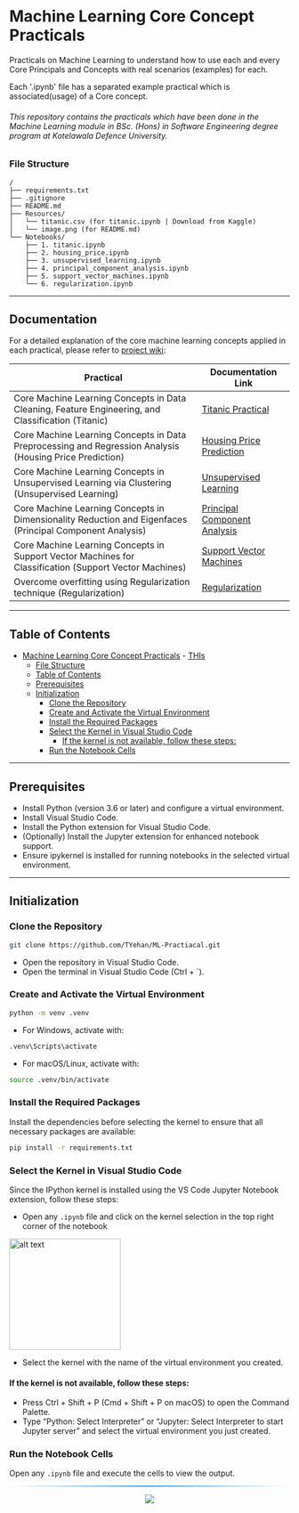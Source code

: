 # Machine Learning Core Concept Practicals

Practicals on Machine Learning to understand how to use each and every Core Principals and Concepts with real scenarios (examples) for each.

Each '.ipynb' file has a separated example practical which is associated(usage) of a Core concept.

###### This repository contains the practicals which have been done in the Machine Learning module in BSc. (Hons) in Software Engineering degree program at Kotelawala Defence University. 

### File Structure

```
/
├── requirements.txt
├── .gitignore
├── README.md
├── Resources/
│   └── titanic.csv (for titanic.ipynb | Download from Kaggle)
│   └── image.png (for README.md)
└── Notebooks/
    ├── 1. titanic.ipynb
    ├── 2. housing_price.ipynb
    ├── 3. unsupervised_learning.ipynb
    ├── 4. principal_component_analysis.ipynb
    ├── 5. support_vector_machines.ipynb
    └── 6. regularization.ipynb
```

---
## Documentation

For a detailed explanation of the core machine learning concepts applied in each practical, please refer to [project wiki](https://github.com/TYehan/ML-Practiacal/wiki):

| Practical                                                                                      | Documentation Link                                                                                           |
|------------------------------------------------------------------------------------------------|--------------------------------------------------------------------------------------------------------------|
| Core Machine Learning Concepts in Data Cleaning, Feature Engineering, and Classification (Titanic) | [Titanic Practical](https://github.com/TYehan/ML-Practiacal/wiki/TITANIC)                                    |
| Core Machine Learning Concepts in Data Preprocessing and Regression Analysis (Housing Price Prediction) | [Housing Price Prediction](https://github.com/TYehan/ML-Practiacal/wiki/HOUSING_PRICE)                         |
| Core Machine Learning Concepts in Unsupervised Learning via Clustering (Unsupervised Learning) | [Unsupervised Learning](https://github.com/TYehan/ML-Practiacal/wiki/UNSUPERVISED_LEARNING)                    |
| Core Machine Learning Concepts in Dimensionality Reduction and Eigenfaces (Principal Component Analysis) | [Principal Component Analysis](https://github.com/TYehan/ML-Practiacal/wiki/PRINCIPAL_COMPONENT_ANALYSIS)      |
| Core Machine Learning Concepts in Support Vector Machines for Classification (Support Vector Machines)  | [Support Vector Machines](https://github.com/TYehan/ML-Practiacal/wiki/SUPPORT_VECTOR_MACHINES)                |
| Overcome overfitting using Regularization technique (Regularization) | [Regularization](https://github.com/TYehan/ML-Practiacal/wiki/REGULARIZATION) |
---

## Table of Contents

- [Machine Learning Core Concept Practicals](#machine-learning-core-concept-practicals)
        - [THIs](#this)
    - [File Structure](#file-structure)
  - [Table of Contents](#table-of-contents)
  - [Prerequisites](#prerequisites)
  - [Initialization](#initialization)
    - [Clone the Repository](#clone-the-repository)
    - [Create and Activate the Virtual Environment](#create-and-activate-the-virtual-environment)
    - [Install the Required Packages](#install-the-required-packages)
    - [Select the Kernel in Visual Studio Code](#select-the-kernel-in-visual-studio-code)
      - [If the kernel is not available, follow these steps:](#if-the-kernel-is-not-available-follow-these-steps)
    - [Run the Notebook Cells](#run-the-notebook-cells)


---
## Prerequisites

- Install Python (version 3.6 or later) and configure a virtual environment.
- Install Visual Studio Code.
- Install the Python extension for Visual Studio Code.
- (Optionally) Install the Jupyter extension for enhanced notebook support.
- Ensure ipykernel is installed for running notebooks in the selected virtual environment.

---
## Initialization 

### Clone the Repository
```bash
git clone https://github.com/TYehan/ML-Practiacal.git
```

- Open the repository in Visual Studio Code.
- Open the terminal in Visual Studio Code (Ctrl + `).

### Create and Activate the Virtual Environment

```bash
python -m venv .venv
```

- For Windows, activate with:
  
```bash
.venv\Scripts\activate
```

- For macOS/Linux, activate with:
  
```bash
source .venv/bin/activate
```

### Install the Required Packages

Install the dependencies before selecting the kernel to ensure that all necessary packages are available:

```bash
pip install -r requirements.txt
```

### Select the Kernel in Visual Studio Code

Since the IPython kernel is installed using the VS Code Jupyter Notebook extension, follow these steps:
- Open any `.ipynb` file and click on the kernel selection in the top right corner of the notebook
<img src="resources\image.png" alt="alt text" style="width:200px;">

- Select the kernel with the name of the virtual environment you created.
#### If the kernel is not available, follow these steps:
- Press Ctrl + Shift + P (Cmd + Shift + P on macOS) to open the Command Palette.
- Type “Python: Select Interpreter” or “Jupyter: Select Interpreter to start Jupyter server” and select the virtual environment you just created.

### Run the Notebook Cells

Open any `.ipynb` file and execute the cells to view the output.

<hr style="border: 0; height: 2px; background: linear-gradient(to right, rgba(0,0,0,0), #3498db, rgba(0,0,0,0));" />

<div align="center">
    <a href="https://github.com/TYehan">
        <img src="https://img.shields.io/badge/Crafted by-Tharindu Yehan-blue?style=flat-square">
    </a>
</div>